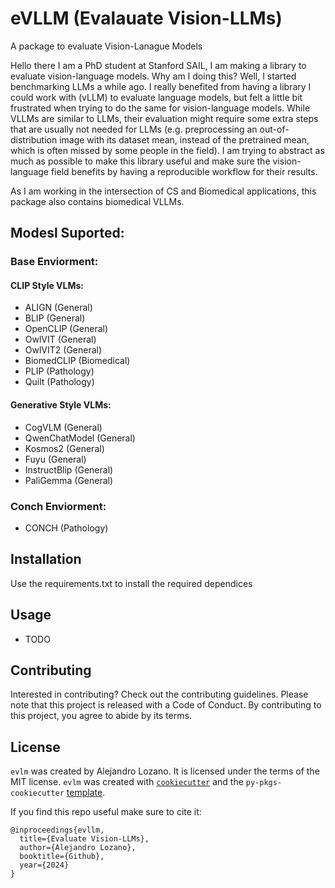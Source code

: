 # eVLLM (Evalauate Vision-LLMs)

A package to evaluate Vision-Lanague Models

Hello there I am a PhD student at Stanford SAIL, I am making a library to evaluate vision-language models. Why am I doing this? Well, I started benchmarking LLMs a while ago. I really benefited from having a library I could work with (vLLM) to evaluate language models, but felt a little bit frustrated when trying to do the same for vision-language models. While VLLMs are similar to LLMs, their evaluation might require some extra steps that are usually not needed for LLMs (e.g. preprocessing an out-of-distribution image with its dataset mean, instead of the pretrained mean, which is often missed by some people in the field). I am trying to abstract as much as possible to make this library useful and make sure the vision-language field benefits by having a reproducible workflow for their results.


As I am working in the intersection of CS and Biomedical applications, this package also contains biomedical VLLMs.

## Modesl Suported: 
### Base Enviorment: 

#### CLIP Style VLMs:
* ALIGN      (General)
* BLIP       (General)
* OpenCLIP   (General)
* OwlVIT     (General)
* OwlVIT2    (General)
* BiomedCLIP (Biomedical)
* PLIP       (Pathology)
* Quilt      (Pathology)

#### Generative Style VLMs:
* CogVLM         (General)
* QwenChatModel  (General)
* Kosmos2        (General)
* Fuyu           (General)
* InstructBlip   (General)
* PaliGemma      (General)

### Conch Enviorment: 
* CONCH      (Pathology)

## Installation

Use the requirements.txt to install the required dependices

## Usage

- TODO

## Contributing

Interested in contributing? Check out the contributing guidelines. Please note that this project is released with a Code of Conduct. By contributing to this project, you agree to abide by its terms.

## License

`evlm` was created by Alejandro Lozano. It is licensed under the terms of the MIT license.
`evlm` was created with [`cookiecutter`](https://cookiecutter.readthedocs.io/en/latest/) and the `py-pkgs-cookiecutter` [template](https://github.com/py-pkgs/py-pkgs-cookiecutter).

If you find this repo useful make sure to cite it:
```
@inproceedings{evllm,
  title={Evaluate Vision-LLMs},
  author={Alejandro Lozano},
  booktitle={Github},
  year={2024}
}
```


